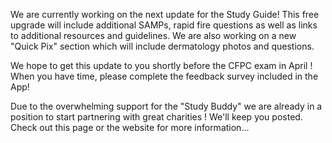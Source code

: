 

We are currently working on the next update for the Study Guide! This free upgrade will include additional SAMPs, rapid fire questions as well as links to additional resources and guidelines. We are also working on a new "Quick Pix" section which will include dermatology photos and questions.&nbsp;

We hope to get this update to you shortly before the CFPC exam in April ! When you have time, please complete the feedback survey included in the App!&nbsp;

Due to the overwhelming support for the "Study Buddy" we are already in a position to start partnering with great charities ! We'll keep you posted. Check out this page or the website for more information...